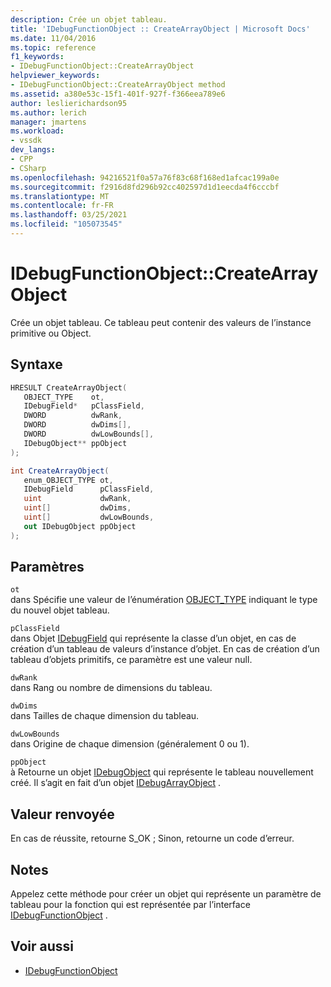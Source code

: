 ```yaml
---
description: Crée un objet tableau.
title: 'IDebugFunctionObject :: CreateArrayObject | Microsoft Docs'
ms.date: 11/04/2016
ms.topic: reference
f1_keywords:
- IDebugFunctionObject::CreateArrayObject
helpviewer_keywords:
- IDebugFunctionObject::CreateArrayObject method
ms.assetid: a380e53c-15f1-401f-927f-f366eea789e6
author: leslierichardson95
ms.author: lerich
manager: jmartens
ms.workload:
- vssdk
dev_langs:
- CPP
- CSharp
ms.openlocfilehash: 94216521f0a57a76f83c68f168ed1afcac199a0e
ms.sourcegitcommit: f2916d8fd296b92cc402597d1d1eecda4f6cccbf
ms.translationtype: MT
ms.contentlocale: fr-FR
ms.lasthandoff: 03/25/2021
ms.locfileid: "105073545"
---
```

# <a name="idebugfunctionobjectcreatearrayobject"></a>IDebugFunctionObject::CreateArrayObject
Crée un objet tableau. Ce tableau peut contenir des valeurs de l’instance primitive ou Object.

## <a name="syntax"></a>Syntaxe

```cpp
HRESULT CreateArrayObject( 
   OBJECT_TYPE    ot,
   IDebugField*   pClassField,
   DWORD          dwRank,
   DWORD          dwDims[],
   DWORD          dwLowBounds[],
   IDebugObject** ppObject
);
```

```csharp
int CreateArrayObject(
   enum_OBJECT_TYPE ot,
   IDebugField      pClassField,
   uint             dwRank,
   uint[]           dwDims,
   uint[]           dwLowBounds,
   out IDebugObject ppObject
);
```

## <a name="parameters"></a>Paramètres
`ot`\
dans Spécifie une valeur de l’énumération [OBJECT_TYPE](../../../extensibility/debugger/reference/object-type.md) indiquant le type du nouvel objet tableau.

`pClassField`\
dans Objet [IDebugField](../../../extensibility/debugger/reference/idebugfield.md) qui représente la classe d’un objet, en cas de création d’un tableau de valeurs d’instance d’objet. En cas de création d’un tableau d’objets primitifs, ce paramètre est une valeur null.

`dwRank`\
dans Rang ou nombre de dimensions du tableau.

`dwDims`\
dans Tailles de chaque dimension du tableau.

`dwLowBounds`\
dans Origine de chaque dimension (généralement 0 ou 1).

`ppObject`\
à Retourne un objet [IDebugObject](../../../extensibility/debugger/reference/idebugobject.md) qui représente le tableau nouvellement créé. Il s’agit en fait d’un objet [IDebugArrayObject](../../../extensibility/debugger/reference/idebugarrayobject.md) .

## <a name="return-value"></a>Valeur renvoyée
 En cas de réussite, retourne S_OK ; Sinon, retourne un code d’erreur.

## <a name="remarks"></a>Notes
 Appelez cette méthode pour créer un objet qui représente un paramètre de tableau pour la fonction qui est représentée par l’interface [IDebugFunctionObject](../../../extensibility/debugger/reference/idebugfunctionobject.md) .

## <a name="see-also"></a>Voir aussi
- [IDebugFunctionObject](../../../extensibility/debugger/reference/idebugfunctionobject.md)
